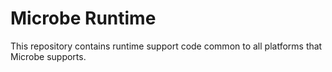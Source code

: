 # Microbe Runtime

This repository contains runtime support code common to all platforms that Microbe supports.